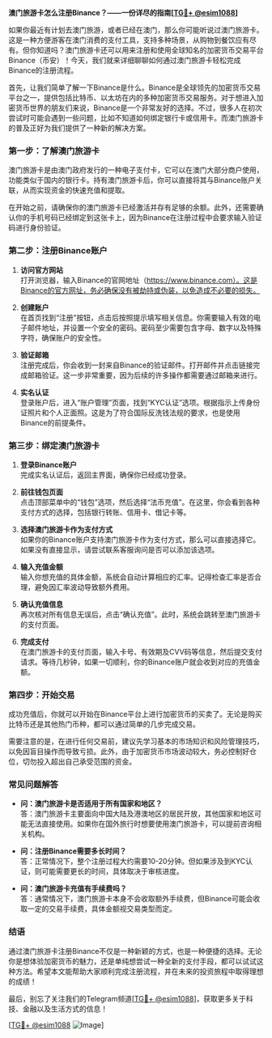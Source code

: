 **澳门旅游卡怎么注册Binance？——一份详尽的指南[[TG💪+ @esim1088](https://t.me/s/esim1088)]**

如果你最近有计划去澳门旅游，或者已经在澳门，那么你可能听说过澳门旅游卡。这是一种方便游客在澳门消费的支付工具，支持多种场景，从购物到餐饮应有尽有。但你知道吗？澳门旅游卡还可以用来注册和使用全球知名的加密货币交易平台Binance（币安）！今天，我们就来详细聊聊如何通过澳门旅游卡轻松完成Binance的注册流程。

首先，让我们简单了解一下Binance是什么。Binance是全球领先的加密货币交易平台之一，提供包括比特币、以太坊在内的多种加密货币交易服务。对于想进入加密货币世界的朋友们来说，Binance是一个非常友好的选择。不过，很多人在初次尝试时可能会遇到一些问题，比如不知道如何绑定银行卡或信用卡。而澳门旅游卡的普及正好为我们提供了一种新的解决方案。

### **第一步：了解澳门旅游卡**

澳门旅游卡是由澳门政府发行的一种电子支付卡，它可以在澳门大部分商户使用，功能类似于国内的银行卡。持有澳门旅游卡后，你可以直接将其与Binance账户关联，从而实现资金的快速充值和提取。

在开始之前，请确保你的澳门旅游卡已经激活并存有足够的余额。此外，还需要确认你的手机号码已经绑定到这张卡上，因为Binance在注册过程中会要求输入验证码进行身份验证。

### **第二步：注册Binance账户**

1. **访问官方网站**  
   打开浏览器，输入Binance的官网地址（https://www.binance.com）。这是Binance的官方网址，务必确保没有被劫持或伪装，以免造成不必要的损失。

2. **创建账户**  
   在首页找到“注册”按钮，点击后按照提示填写相关信息。你需要输入有效的电子邮件地址，并设置一个安全的密码。密码至少需要包含字母、数字以及特殊字符，确保账户的安全性。

3. **验证邮箱**  
   注册完成后，你会收到一封来自Binance的验证邮件。打开邮件并点击链接完成邮箱验证。这一步非常重要，因为后续的许多操作都需要通过邮箱来进行。

4. **实名认证**  
   登录账户后，进入“账户管理”页面，找到“KYC认证”选项。根据指示上传身份证照片和个人正面照。这是为了符合国际反洗钱法规的要求，也是使用Binance的前提条件。

### **第三步：绑定澳门旅游卡**

1. **登录Binance账户**  
   完成实名认证后，返回主界面，确保你已经成功登录。

2. **前往钱包页面**  
   点击顶部菜单中的“钱包”选项，然后选择“法币充值”。在这里，你会看到各种支付方式的选择，包括银行转账、信用卡、借记卡等。

3. **选择澳门旅游卡作为支付方式**  
   如果你的Binance账户支持澳门旅游卡作为支付方式，那么可以直接选择它。如果没有直接显示，请尝试联系客服询问是否可以添加该选项。

4. **输入充值金额**  
   输入你想充值的具体金额，系统会自动计算相应的汇率。记得检查汇率是否合理，避免因汇率波动导致额外费用。

5. **确认充值信息**  
   再次核对所有信息无误后，点击“确认充值”。此时，系统会跳转至澳门旅游卡的支付页面。

6. **完成支付**  
   在澳门旅游卡的支付页面，输入卡号、有效期及CVV码等信息，然后提交支付请求。等待几秒钟，如果一切顺利，你的Binance账户就会收到对应的充值金额。

### **第四步：开始交易**

成功充值后，你就可以开始在Binance平台上进行加密货币的买卖了。无论是购买比特币还是其他热门币种，都可以通过简单的几步完成交易。

需要注意的是，在进行任何交易前，建议先学习基本的市场知识和风险管理技巧，以免因盲目操作而导致亏损。此外，由于加密货币市场波动较大，务必控制好仓位，切勿投入超出自己承受范围的资金。

### **常见问题解答**

- **问：澳门旅游卡是否适用于所有国家和地区？**  
  答：澳门旅游卡主要面向中国大陆及港澳地区的居民开放，其他国家和地区可能无法直接使用。如果你在国外旅行时想要使用澳门旅游卡，可以提前咨询相关机构。

- **问：注册Binance需要多长时间？**  
  答：正常情况下，整个注册过程大约需要10-20分钟。但如果涉及到KYC认证，则可能需要更长的时间，具体取决于审核进度。

- **问：澳门旅游卡充值有手续费吗？**  
  答：通常情况下，澳门旅游卡本身不会收取额外手续费，但Binance可能会收取一定的交易手续费，具体金额视交易类型而定。

### **结语**

通过澳门旅游卡注册Binance不仅是一种新颖的方式，也是一种便捷的选择。无论你是想体验加密货币的魅力，还是单纯想尝试一种全新的支付手段，都可以试试这种方法。希望本文能帮助大家顺利完成注册流程，并在未来的投资旅程中取得理想的成绩！

最后，别忘了关注我们的Telegram频道[[TG💪+ @esim1088](https://t.me/s/esim1088)]，获取更多关于科技、金融以及生活方式的信息！  

[[TG💪+ @esim1088](https://t.me/s/esim1088) ![Image](https://i.postimg.cc/4NQfJmqS/Snipaste-2025-05-13-00-14-12.png)]